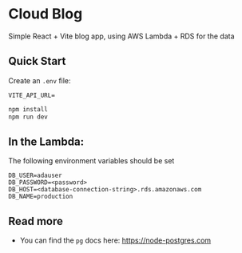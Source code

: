 # Cloud Blog

Simple React + Vite blog app, using AWS Lambda + RDS for the data

## Quick Start

Create an `.env` file:
```
VITE_API_URL=
```

```bash
npm install
npm run dev
```

## In the Lambda:

The following environment variables should be set

```
DB_USER=adauser
DB_PASSWORD=<password>
DB_HOST=<database-connection-string>.rds.amazonaws.com
DB_NAME=production
```

## Read more
- You can find the `pg` docs here: https://node-postgres.com
